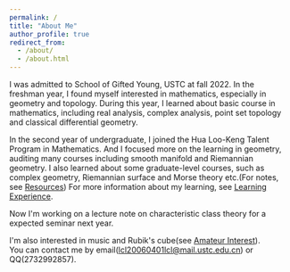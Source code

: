 ```yaml
---
permalink: /
title: "About Me"
author_profile: true
redirect_from: 
  - /about/
  - /about.html
---
```


I was admitted to School of Gifted Young, USTC at fall 2022. In the freshman year, I found myself interested in mathematics, especially in geometry and topology. During this year, I learned about basic course in mathematics, including real analysis, complex analysis, point set topology and classical differential geometry.   

In the second year of undergraduate, I joined the Hua Loo-Keng Talent Program in Mathematics. And I focused more on the learning in geometry, auditing many courses including smooth manifold and Riemannian geometry. I also learned about some graduate-level courses, such as complex geometry, Riemannian surface and Morse theory etc.(For notes, see [Resources](https://lyuchangle2006.github.io/Resources/)) For more information about my learning, see [Learning Experience](https://lyuchangle2006.github.io/Learning/).  

Now I'm working on a lecture note on characteristic class theory for a expected seminar next year.

I'm also interested in music and Rubik's cube(see [Amateur Interest](https://lyuchangle2006.github.io/Interest/)).  
You can contact me by email(lcl20060401lcl@mail.ustc.edu.cn) or QQ(2732992857).


